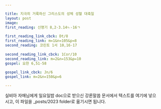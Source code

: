 ```yaml
---

title: 지극히 거룩하신 그리스도의 성체 성혈 대축일
layout: post 
image: 
first_reading: 신명기 8,2-3.14ㄴ-16ㄱ
 
first_reading_link_cbck: Dt/8
first_reading_link: m=1&n=105&p=8
second_reading: 코린토 1서 10,16-17
 
second_reading_link_cbck: 1Cor/10
second_reading_link: m=2&n=153&p=10
gospel: 요한 6,51-58
 
gospel_link_cbck: Jn/6
gospel_link: m=2&n=150&p=6

---
```



실비아 자매님에게 일요일밤 doc으로 받으신
강론말씀 문서에서
텍스트를 여기에 넣으시고,
이 파일을 _posts/2023 folder로 옮기시면 됩니다.
